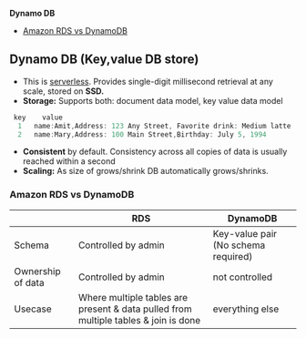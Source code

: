 **Dynamo DB**
- [Amazon RDS vs DynamoDB](#vs)

## Dynamo DB (Key,value DB store)
- This is [serverless](/System-Design/Concepts/AWS/). Provides single-digit millisecond retrieval at any scale, stored on **SSD.**
- **Storage:** Supports both: document data model, key value data model
```c
 key    value
  1   name:Amit,Address: 123 Any Street, Favorite drink: Medium latte
  2   name:Mary,Address: 100 Main Street,Birthday: July 5, 1994
```
- **Consistent** by default. Consistency across all copies of data is usually reached within a second
- **Scaling:** As size of grows/shrink DB automatically grows/shrinks.

<a name=vs></a>
### Amazon RDS vs DynamoDB
||RDS|DynamoDB|
|---|---|---|
|Schema|Controlled by admin|Key-value pair (No schema required)|
|Ownership of data|Controlled by admin|not controlled|
|Usecase|Where multiple tables are present & data pulled from multiple tables & join is done|everything else|
